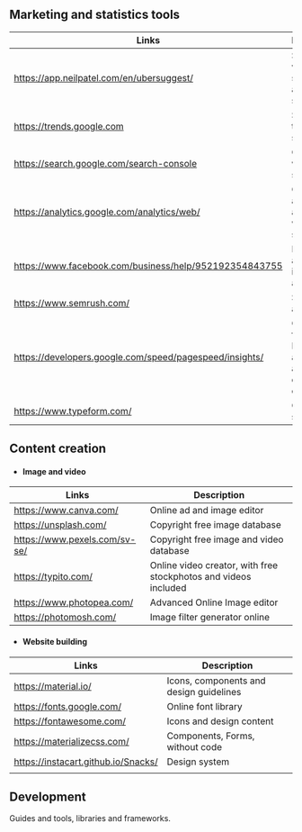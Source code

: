 
## Marketing and statistics tools


| Links | Description |
|--|--|
| https://app.neilpatel.com/en/ubersuggest/  | See search word statitics and analize seo  |
| https://trends.google.com | Search terms and statistics|
| https://search.google.com/search-console | Google website statics|
| https://analytics.google.com/analytics/web/ | Google analytics, advanced website statistics|
| https://www.facebook.com/business/help/952192354843755 | Facebook and instagram ads|
| https://www.semrush.com/ | SEO, site audits |
| https://developers.google.com/speed/pagespeed/insights/ | Google tool for Pagespeed analysis and test on different devices. |
| https://www.typeform.com/ | Create surveys |

## Content creation
- #### Image and video 
|Links| Description |
|--|--|
| https://www.canva.com/ | Online ad and image editor |
| https://unsplash.com/ | Copyright free image database |
| https://www.pexels.com/sv-se/ | Copyright free image and video database |
| https://typito.com/ | Online video creator, with free stockphotos and videos included |
|https://www.photopea.com/ | Advanced Online Image editor |
| https://photomosh.com/ | Image filter generator online |

 - #### Website building

|Links| Description |
|--|--|
| https://material.io/ | Icons, components and design guidelines |
| https://fonts.google.com/ | Online font library |
| https://fontawesome.com/ | Icons and design content |
| https://materializecss.com/ | Components, Forms, without code |
| https://instacart.github.io/Snacks/ | Design system |
|  |  |

## Development 
Guides and tools, libraries and frameworks.
